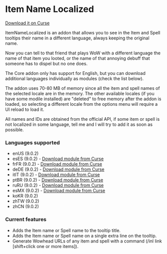 # Item Name Localized

[Download it on Curse](https://www.curseforge.com/wow/addons/item-name-localized)

ItemNameLocalized is an addon that allows you to see in the Item and Spell tooltips their name in a different language, always keeping the original name.

Now you can tell to that friend that plays WoW with a different language the name of that item you looted, or the name of that annoying debuff that someone has to dispel but no one does.

The Core addon only has support for English, but you can download additional languages individually as modules (check the list below).

The addon uses 70-80 MB of memory since all the item and spell names of the selected locale are in the memory. The other available locales (if you have some modile installed) are "deleted" to free memory after the addon is loaded, so selecting a different locale from the options menu will require a UI reload to load it.

All names and IDs are obtained from the official API, if some item or spell is not localized in some language, tell me and I will try to add it as soon as possible.

### Languages supported
* enUS (9.0.2)
* esES (9.0.2) - [Download module from Curse](https://www.curseforge.com/wow/addons/itemnamelocalized-eses)
* frFR (9.0.2) - [Download module from Curse](https://www.curseforge.com/wow/addons/itemnamelocalized-frfr)
* deDE (9.0.2) - [Download module from Curse](https://www.curseforge.com/wow/addons/itemnamelocalized-dede)
* itIT (9.0.2) - [Download module from Curse](https://www.curseforge.com/wow/addons/itemnamelocalized-itit)
* ptBR (9.0.2) - [Download module from Curse](https://www.curseforge.com/wow/addons/itemnamelocalized-ptbr)
* ruRU (9.0.2) - [Download module from Curse](https://www.curseforge.com/wow/addons/itemnamelocalized-ruru)
* esMX (9.0.2) - [Download module from Curse](https://www.curseforge.com/wow/addons/itemnamelocalized-esmx)
* koKR (9.0.2)
* zhTW (9.0.2)
* zhCN (9.0.2)

### Current features
* Adds the Item name or Spell name to the tooltip title.
* Adds the Item name or Spell name on a single extra line on the tooltip.
* Generate Wowhead URLs of any item and spell with a command (/inl link [shift+click one or more items]).